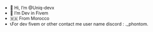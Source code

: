 - 👋 Hi, I’m @Uniq-devx
- 👀 I’m Dev in Fivem
- 🇲🇦 From Morocco
- 📞For dev fivem or other contact me user name discord : ._phontom.
